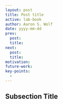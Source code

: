 ```yaml
---
layout: post
title: Post title
active: lab-book
author: Aaron S. Wolf
date: yyyy-mm-dd
prev:
  post:
  title:
next:
  post:
  title:
motivation:
future-work:
key-points:
  -
---
```


## Subsection Title
